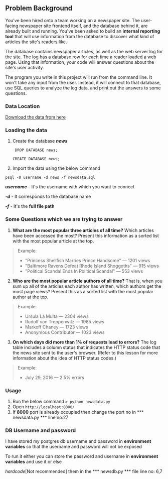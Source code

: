 ## Problem Background

You've been hired onto a team working on a newspaper site. The user-facing newspaper site frontend itself, and the database behind it, are already built and running. You've been asked to build an **internal reporting tool** that will use information from the database to discover what kind of articles the site's readers like.

The database contains newspaper articles, as well as the web server log for the site. The log has a database row for each time a reader loaded a web page. Using that information, your code will answer questions about the site's user activity.

The program you write in this project will run from the command line. It won't take any input from the user. Instead, it will connect to that database, use SQL queries to analyze the log data, and print out the answers to some questions.


### Data Location

[Download the data from here](https://d17h27t6h515a5.cloudfront.net/topher/2016/August/57b5f748_newsdata/newsdata.zip)

### Loading the data

1. Create the database ***news*** 

    ` DROP DATABASE news;`   

    `CREATE DATABASE news;`  


2. Import the data using the below command  

 `psql -U username -d news -f newsdata.sql`

***username*** - It's the username with which you want to connect  

***-d*** - It corresponds to the database name  

***-f*** - It's the **full file path**  



### Some Questions which we are trying to answer

1. **What are the most popular three articles of all time?** Which articles have been accessed the most? Present this information as a sorted list with the most popular article at the top.

> Example:
> * "Princess Shellfish Marries Prince Handsome" — 1201 views
> * "Baltimore Ravens Defeat Rhode Island Shoggoths" — 915 views
> * "Political Scandal Ends In Political Scandal" — 553 views

2. **Who are the most popular article authors of all time?** That is, when you sum up all of the articles each author has written, which authors get the most page views? Present this as a sorted list with the most popular author at the top.

> Example:
> * Ursula La Multa — 2304 views
> * Rudolf von Treppenwitz — 1985 views
> * Markoff Chaney — 1723 views
> * Anonymous Contributor — 1023 views


3. **On which days did more than 1% of requests lead to errors?** The log table includes a column status that indicates the HTTP status code that the news site sent to the user's browser. (Refer to this lesson for more information about the idea of HTTP status codes.)

> Example:
> * July 29, 2016 — 2.5% errors

### Usage

1. Run the below command
``` > python newsdata.py ```  
2. Open ```http://localhost:8000/```
3. If **8000** port is already occupied then change the port no in *** newsdata.py *** line no:27


### DB Username and password  


I have stored my postgres db username and password in **environment variables** so that the username and 
password will not be exposed

To run it either you can store the password and username in **environment variables** and use it or else

*hardcode*[Not recommended] them in the *** newsdb.py *** file line no: 6,7

